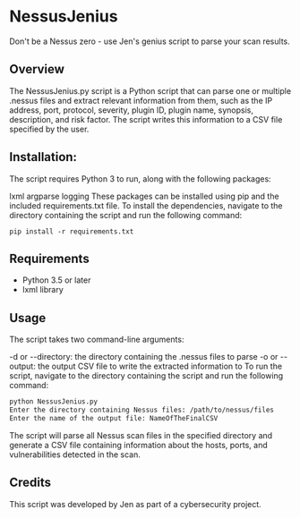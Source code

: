 # NessusJenius

Don't be a Nessus zero - use Jen's genius script to parse your scan results.

## Overview

The NessusJenius.py script is a Python script that can parse one or multiple .nessus files and extract relevant information from them, such as the IP address, port, protocol, severity, plugin ID, plugin name, synopsis, description, and risk factor. The script writes this information to a CSV file specified by the user.

## Installation:
The script requires Python 3 to run, along with the following packages:

lxml
argparse
logging
These packages can be installed using pip and the included requirements.txt file. To install the dependencies, navigate to the directory containing the script and run the following command:

```
pip install -r requirements.txt
```
## Requirements

- Python 3.5 or later
- lxml library

## Usage

The script takes two command-line arguments:

-d or --directory: the directory containing the .nessus files to parse
-o or --output: the output CSV file to write the extracted information to
To run the script, navigate to the directory containing the script and run the following command:
```Bash
python NessusJenius.py 
Enter the directory containing Nessus files: /path/to/nessus/files
Enter the name of the output file: NameOfTheFinalCSV

```
The script will parse all Nessus scan files in the specified directory and generate a CSV file containing information about the hosts, ports, and vulnerabilities detected in the scan.

## Credits

This script was developed by Jen as part of a cybersecurity project.
